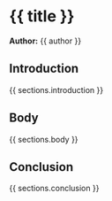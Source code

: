 <!-- template_nested.md -->
# {{ title }}

**Author:** {{ author }}

## Introduction
{{ sections.introduction }}

## Body
{{ sections.body }}

## Conclusion
{{ sections.conclusion }}
